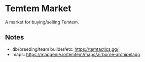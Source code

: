# Temtem Market

A market for buying/selling Temtem.


## Notes

- db/breeding/team builder/etc: https://temtactics.gg/
- maps: https://mapgenie.io/temtem/maps/airborne-archipelago
